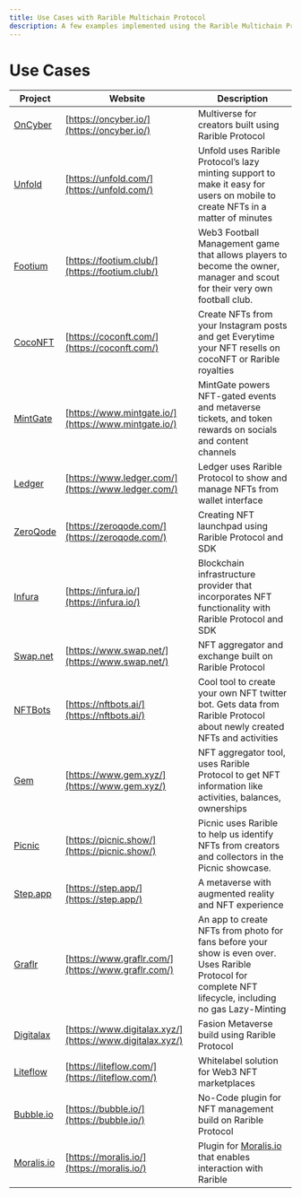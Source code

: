 ```yaml
---
title: Use Cases with Rarible Multichain Protocol
description: A few examples implemented using the Rarible Multichain Protocol
---
```


# Use Cases

| Project                                 | Website                                                  | Description                                                                                                                                              |
|-----------------------------------------|----------------------------------------------------------|----------------------------------------------------------------------------------------------------------------------------------------------------------|
| [OnCyber](https://oncyber.io/)          | [https://oncyber.io/](https://oncyber.io/)               | Multiverse for creators built using Rarible Protocol                                                                                                     |
| [Unfold](https://unfold.com/)           | [https://unfold.com/](https://unfold.com/)               | Unfold uses Rarible Protocol’s lazy minting support to make it easy for users on mobile to create NFTs in a matter of minutes                            |
| [Footium](https://footium.club/)        | [https://footium.club/](https://footium.club/)           | Web3 Football Management game that allows players to become the owner, manager and scout for their very own football club.                               |
| [CocoNFT](https://coconft.com/)         | [https://coconft.com/](https://coconft.com/)             | Create NFTs from your Instagram posts and get Everytime your NFT resells on cocoNFT or Rarible royalties                                                 |
| [MintGate](https://www.mintgate.io/)    | [https://www.mintgate.io/](https://www.mintgate.io/)     | MintGate powers NFT-gated events and metaverse tickets, and token rewards on socials and content channels                                                |
| [Ledger](https://www.ledger.com/)       | [https://www.ledger.com/](https://www.ledger.com/)       | Ledger uses Rarible Protocol to show and manage NFTs from wallet interface                                                                               |
| [ZeroQode](https://zeroqode.com/)       | [https://zeroqode.com/](https://zeroqode.com/)           | Creating NFT launchpad using Rarible Protocol and SDK                                                                                                    |
| [Infura](https://infura.io/)            | [https://infura.io/](https://infura.io/)                 | Blockchain infrastructure provider that incorporates NFT functionality with Rarible Protocol and SDK                                                     |
| [Swap.net](https://www.swap.net/)       | [https://www.swap.net/](https://www.swap.net/)           | NFT aggregator and exchange built on Rarible Protocol                                                                                                    |
| [NFTBots](https://nftbots.ai/)          | [https://nftbots.ai/](https://nftbots.ai/)               | Cool tool to create your own NFT twitter bot. Gets data from Rarible Protocol about newly created NFTs and activities                                    |
| [Gem](https://www.gem.xyz/)             | [https://www.gem.xyz/](https://www.gem.xyz/)             | NFT aggregator tool, uses Rarible Protocol to get NFT information like activities, balances, ownerships                                                  |
| [Picnic](https://picnic.show/)          | [https://picnic.show/](https://picnic.show/)             | Picnic uses Rarible to help us identify NFTs from creators and collectors in the Picnic showcase.                                                        |
| [Step.app](https://step.app/)           | [https://step.app/](https://step.app/)                   | A metaverse with augmented reality and NFT experience                                                                                                    |
| [Graflr](https://www.graflr.com/about)  | [https://www.graflr.com/](https://www.graflr.com/)       | An app to create NFTs from photo for fans before your show is even over. Uses Rarible Protocol for complete NFT lifecycle, including no gas Lazy-Minting |
| [Digitalax](https://www.digitalax.xyz/) | [https://www.digitalax.xyz/](https://www.digitalax.xyz/) | Fasion Metaverse build using Rarible Protocol                                                                                                            |
| [Liteflow](https://liteflow.com/)       | [https://liteflow.com/](https://liteflow.com/)           | Whitelabel solution for Web3 NFT marketplaces                                                                                                            |
| [Bubble.io](https://bubble.io/)         | [https://bubble.io/](https://bubble.io/)                 | No-Code plugin for NFT management build on Rarible Protocol                                                                                              |
| [Moralis.io](https://moralis.io/)       | [https://moralis.io/](https://moralis.io/)               | Plugin for [Moralis.io](https://moralis.io/) that enables interaction with Rarible                                                                       |



